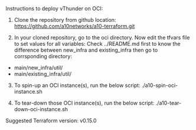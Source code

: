 Instructions to deploy vThunder on OCI:

1) Clone the repository from github location:
https://github.com/a10networks/a10-terraform.git

2) In your cloned repository, go to the oci directory. Now edit the tfvars file to set values for all variables:
Check ../README.md first to know the difference between new_infra and existing_infra then go to corrsponding directory:
 - main/new_infra/util/
 - main/existing_infra/util/

3) To spin-up an OCI instance(s), run the below script:
./a10-spin-oci-instance.sh

4) To tear-down those OCI instance(s), run the below script:
./a10-tear-down-oci-instance.sh

Suggested Terraform version: v0.15.0
